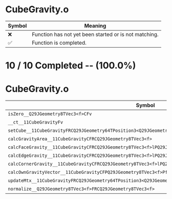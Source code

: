 # CubeGravity.o
| Symbol | Meaning 
| ------------- | ------------- 
| :x: | Function has not yet been started or is not matching. 
| :white_check_mark: | Function is completed. 


# 10 / 10 Completed -- (100.0%)
# CubeGravity.o
| Symbol | Decompiled? |
| ------------- | ------------- |
| `isZero__Q29JGeometry8TVec3<f>CFv` | :white_check_mark: |
| `__ct__11CubeGravityFv` | :white_check_mark: |
| `setCube__11CubeGravityFRCQ29JGeometry64TPosition3<Q29JGeometry38TMatrix34<Q29JGeometry13SMatrix34C<f>>>` | :white_check_mark: |
| `calcGravityArea__11CubeGravityCFRCQ29JGeometry8TVec3<f>` | :white_check_mark: |
| `calcFaceGravity__11CubeGravityCFRCQ29JGeometry8TVec3<f>lPQ29JGeometry8TVec3<f>Pf` | :white_check_mark: |
| `calcEdgeGravity__11CubeGravityCFRCQ29JGeometry8TVec3<f>lPQ29JGeometry8TVec3<f>Pf` | :white_check_mark: |
| `calcCornerGravity__11CubeGravityCFRCQ29JGeometry8TVec3<f>lPQ29JGeometry8TVec3<f>Pf` | :white_check_mark: |
| `calcOwnGravityVector__11CubeGravityCFPQ29JGeometry8TVec3<f>PfRCQ29JGeometry8TVec3<f>` | :white_check_mark: |
| `updateMtx__11CubeGravityFRCQ29JGeometry64TPosition3<Q29JGeometry38TMatrix34<Q29JGeometry13SMatrix34C<f>>>` | :white_check_mark: |
| `normalize__Q29JGeometry8TVec3<f>FRCQ29JGeometry8TVec3<f>` | :white_check_mark: |
